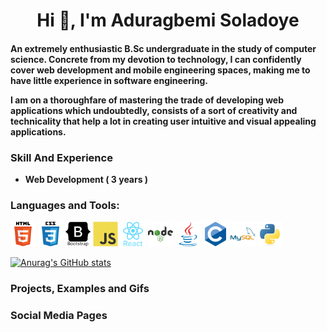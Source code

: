 <h1 align="center">Hi 👋, I'm Aduragbemi Soladoye</h1>
<h4>An extremely enthusiastic B.Sc undergraduate in the study of computer science. Concrete from my devotion to technology, I can confidently cover web development and mobile engineering spaces, making me to have little experience in software engineering.

I am on a thoroughfare of mastering the trade of developing web applications which undoubtedly, consists of a sort of creativity and technicality that help a lot in creating user intuitive and visual appealing applications.
</h4>

<h3>Skill And Experience</h3>

- <b>Web Development ( 3 years )</b>

<h3 align="left">Languages and Tools:</h3>
<p align="left"> 
  <img src="https://raw.githubusercontent.com/devicons/devicon/master/icons/html5/html5-original-wordmark.svg" alt="html5" width="40" height="40"/>
  <img src="https://raw.githubusercontent.com/devicons/devicon/master/icons/css3/css3-original-wordmark.svg" alt="css3" width="40" height="40"/>
  <img src="https://raw.githubusercontent.com/devicons/devicon/master/icons/bootstrap/bootstrap-plain-wordmark.svg" alt="bootstrap" width="40" height="40"/>
  <img src="https://raw.githubusercontent.com/devicons/devicon/master/icons/javascript/javascript-original.svg" alt="javascript" width="40" height="40"/>
  <img src="https://raw.githubusercontent.com/devicons/devicon/master/icons/react/react-original-wordmark.svg" alt="react" width="40" height="40"/>
  <img src="https://raw.githubusercontent.com/devicons/devicon/master/icons/nodejs/nodejs-original-wordmark.svg" alt="nodejs" width="40" height="40"/>
  <img src="https://raw.githubusercontent.com/devicons/devicon/master/icons/java/java-original.svg" alt="java" width="40" height="40"/>
  <img src="https://raw.githubusercontent.com/devicons/devicon/master/icons/c/c-original.svg" alt="c" width="40" height="40"/>
  <img src="https://raw.githubusercontent.com/devicons/devicon/master/icons/mysql/mysql-original-wordmark.svg" alt="mysql" width="40" height="40"/>
  <img src="https://raw.githubusercontent.com/devicons/devicon/master/icons/python/python-original.svg" alt="python" width="40" height="40"/> 
</p>

[![Anurag's GitHub stats](https://github-readme-stats.vercel.app/api?username=Aduragbemi350)](https://github.com/anuraghazra/github-readme-stats)

<h3>Projects, Examples and Gifs</h3>

<h3>Social Media Pages</h3>
